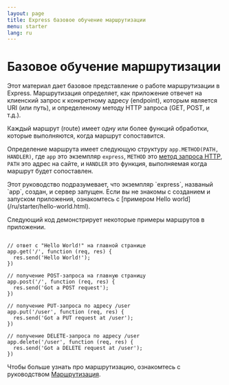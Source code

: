 ```yaml
---
layout: page
title: Express базовое обучение маршрутизации
menu: starter
lang: ru
---
```


# Базовое обучение маршрутизации

Этот материал дает базовое представление о работе маршрутизации в Express. Маршрутизация определяет, как приложение отвечет на клиенский запрос
к конкретному адресу (endpoint), которым является URI (или путь), и определеному методу HTTP запроса (GET, POST, и т.д.).

Каждый маршрут (route) имеет одну или более функций обработки, которые выполняются, когда маршрут сопоставится.

Определение маршрута имеет следующую структуру `app.METHOD(PATH, HANDLER)`, где `app` это экземпляр `express`, `METHOD` это [метод запроса HTTP](http://ru.wikipedia.org/wiki/Hypertext_Transfer_Protocol), `PATH` это адрес на сайте, и `HANDLER` это функция, выполняемая когда маршрут будет сопоставлен.

<div class="doc-box doc-notice" markdown="1">
Этот руководство подразумевает, что экземпляр `express`, названый `app`, создан, и сервер запущен. Если вы не знакомы с созданием и запуском приложения, ознакомтесь с [примером Hello world](/ru/starter/hello-world.html).
</div>

Следующий код демонстрирует некоторые примеры маршрутов в приложении.

<pre><code class="language-javascript" translate="no">
// ответ с "Hello World!" на главной странице
app.get('/', function (req, res) {
  res.send('Hello World!');
})

// получение POST-запроса на главную страницу
app.post('/', function (req, res) {
  res.send('Got a POST request');
})

// получение PUT-запроса по адресу /user
app.put('/user', function (req, res) {
  res.send('Got a PUT request at /user');
})

// получение DELETE-запроса по адресу /user
app.delete('/user', function (req, res) {
  res.send('Got a DELETE request at /user');
})
</code></pre>

Чтобы больше узнать про маршрутизацию, ознакомтесь с руководством [Маршрутизация](/ru/guide/routing.html).
